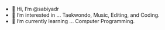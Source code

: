 - 👋 Hi, I’m @sabiyadr
- 👀 I’m interested in ... Taekwondo, Music, Editing, and Coding.
- 🌱 I’m currently learning ... Computer Programming.

